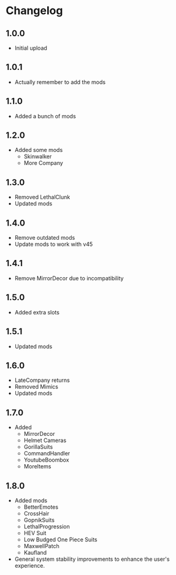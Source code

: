 # Changelog

## 1.0.0

- Initial upload

## 1.0.1

- Actually remember to add the mods

## 1.1.0

- Added a bunch of mods

## 1.2.0

- Added some mods
  - Skinwalker
  - More Company

## 1.3.0

- Removed LethalClunk
- Updated mods

## 1.4.0

- Remove outdated mods
- Update mods to work with v45

## 1.4.1

- Remove MirrorDecor due to incompatibility

## 1.5.0

- Added extra slots

## 1.5.1

- Updated mods

## 1.6.0

- LateCompany returns
- Removed Mimics
- Updated mods

## 1.7.0

- Added
  - MirrorDecor
  - Helmet Cameras
  - GorillaSuits
  - CommandHandler
  - YoutubeBoombox
  - MoreItems

## 1.8.0

- Added mods
  - BetterEmotes
  - CrossHair
  - GopnikSuits
  - LethalProgression
  - HEV Suit
  - Low Budged One Piece Suits
  - MaxwellPatch
  - Kaufland
- General system stability improvements to enhance the user's experience.
